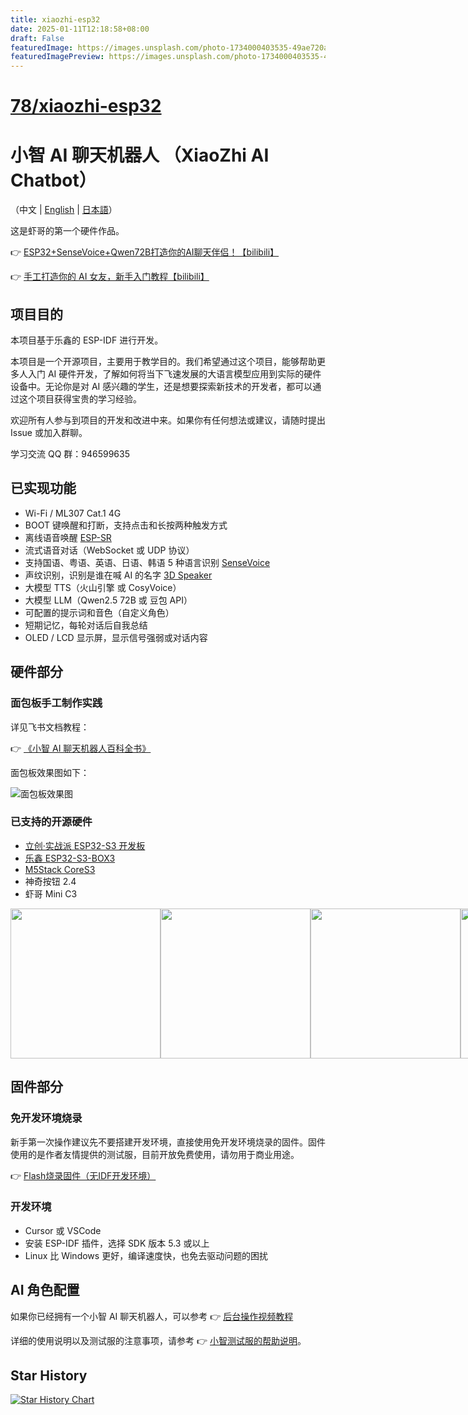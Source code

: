 ```yaml
---
title: xiaozhi-esp32
date: 2025-01-11T12:18:58+08:00
draft: False
featuredImage: https://images.unsplash.com/photo-1734000403535-49ae720a58a6?ixid=M3w0NjAwMjJ8MHwxfHJhbmRvbXx8fHx8fHx8fDE3MzY1NjkxMzF8&ixlib=rb-4.0.3
featuredImagePreview: https://images.unsplash.com/photo-1734000403535-49ae720a58a6?ixid=M3w0NjAwMjJ8MHwxfHJhbmRvbXx8fHx8fHx8fDE3MzY1NjkxMzF8&ixlib=rb-4.0.3
---
```


# [78/xiaozhi-esp32](https://github.com/78/xiaozhi-esp32)

# 小智 AI 聊天机器人 （XiaoZhi AI Chatbot）

（中文 | [English](README_en.md) | [日本語](README_ja.md)）

这是虾哥的第一个硬件作品。

👉 [ESP32+SenseVoice+Qwen72B打造你的AI聊天伴侣！【bilibili】](https://www.bilibili.com/video/BV11msTenEH3/?share_source=copy_web&vd_source=ee1aafe19d6e60cf22e60a93881faeba)

👉 [手工打造你的 AI 女友，新手入门教程【bilibili】](https://www.bilibili.com/video/BV1XnmFYLEJN/)

## 项目目的

本项目基于乐鑫的 ESP-IDF 进行开发。

本项目是一个开源项目，主要用于教学目的。我们希望通过这个项目，能够帮助更多人入门 AI 硬件开发，了解如何将当下飞速发展的大语言模型应用到实际的硬件设备中。无论你是对 AI 感兴趣的学生，还是想要探索新技术的开发者，都可以通过这个项目获得宝贵的学习经验。

欢迎所有人参与到项目的开发和改进中来。如果你有任何想法或建议，请随时提出 Issue 或加入群聊。

学习交流 QQ 群：946599635

## 已实现功能

- Wi-Fi / ML307 Cat.1 4G
- BOOT 键唤醒和打断，支持点击和长按两种触发方式
- 离线语音唤醒 [ESP-SR](https://github.com/espressif/esp-sr)
- 流式语音对话（WebSocket 或 UDP 协议）
- 支持国语、粤语、英语、日语、韩语 5 种语言识别 [SenseVoice](https://github.com/FunAudioLLM/SenseVoice)
- 声纹识别，识别是谁在喊 AI 的名字 [3D Speaker](https://github.com/modelscope/3D-Speaker)
- 大模型 TTS（火山引擎 或 CosyVoice）
- 大模型 LLM（Qwen2.5 72B 或 豆包 API）
- 可配置的提示词和音色（自定义角色）
- 短期记忆，每轮对话后自我总结
- OLED / LCD 显示屏，显示信号强弱或对话内容

## 硬件部分

### 面包板手工制作实践

详见飞书文档教程：

👉 [《小智 AI 聊天机器人百科全书》](https://ccnphfhqs21z.feishu.cn/wiki/F5krwD16viZoF0kKkvDcrZNYnhb?from=from_copylink)

面包板效果图如下：

![面包板效果图](docs/wiring2.jpg)

### 已支持的开源硬件

- <a href="https://oshwhub.com/li-chuang-kai-fa-ban/li-chuang-shi-zhan-pai-esp32-s3-kai-fa-ban" target="_blank" title="立创·实战派 ESP32-S3 开发板">立创·实战派 ESP32-S3 开发板</a>
- <a href="https://github.com/espressif/esp-box" target="_blank" title="乐鑫 ESP32-S3-BOX3">乐鑫 ESP32-S3-BOX3</a>
- <a href="https://docs.m5stack.com/zh_CN/core/CoreS3" target="_blank" title="M5Stack CoreS3">M5Stack CoreS3</a>
- 神奇按钮 2.4
- 虾哥 Mini C3

<div style="display: flex; justify-content: space-between;">
  <a href="docs/lichuang-s3.jpg" target="_blank" title="立创·实战派 ESP32-S3 开发板">
    <img src="docs/lichuang-s3.jpg" width="240" />
  </a>
  <a href="docs/esp32s3-box3.jpg" target="_blank" title="乐鑫 ESP32-S3-BOX3">
    <img src="docs/esp32s3-box3.jpg" width="240" />
  </a>
  <a href="docs/m5stack-cores3.jpg" target="_blank" title="M5Stack CoreS3">
    <img src="docs/m5stack-cores3.jpg" width="240" />
  </a>
  <a href="docs/magiclick-2p4.jpg" target="_blank" title="神奇按钮 2.4">
    <img src="docs/magiclick-2p4.jpg" width="240" />
  </a>
  <a href="docs/xmini-c3.jpg" target="_blank" title="虾哥 Mini C3">
    <img src="docs/xmini-c3.jpg" width="240" />
  </a>
</div>

## 固件部分

### 免开发环境烧录

新手第一次操作建议先不要搭建开发环境，直接使用免开发环境烧录的固件。固件使用的是作者友情提供的测试服，目前开放免费使用，请勿用于商业用途。

👉 [Flash烧录固件（无IDF开发环境）](https://ccnphfhqs21z.feishu.cn/wiki/Zpz4wXBtdimBrLk25WdcXzxcnNS) 


### 开发环境

- Cursor 或 VSCode
- 安装 ESP-IDF 插件，选择 SDK 版本 5.3 或以上
- Linux 比 Windows 更好，编译速度快，也免去驱动问题的困扰


## AI 角色配置

如果你已经拥有一个小智 AI 聊天机器人，可以参考 👉 [后台操作视频教程](https://www.bilibili.com/video/BV1jUCUY2EKM/)

详细的使用说明以及测试服的注意事项，请参考 👉 [小智测试服的帮助说明](https://xiaozhi.me/help)。

## Star History

<a href="https://star-history.com/#78/xiaozhi-esp32&Date">
 <picture>
   <source media="(prefers-color-scheme: dark)" srcset="https://api.star-history.com/svg?repos=78/xiaozhi-esp32&type=Date&theme=dark" />
   <source media="(prefers-color-scheme: light)" srcset="https://api.star-history.com/svg?repos=78/xiaozhi-esp32&type=Date" />
   <img alt="Star History Chart" src="https://api.star-history.com/svg?repos=78/xiaozhi-esp32&type=Date" />
 </picture>
</a>
